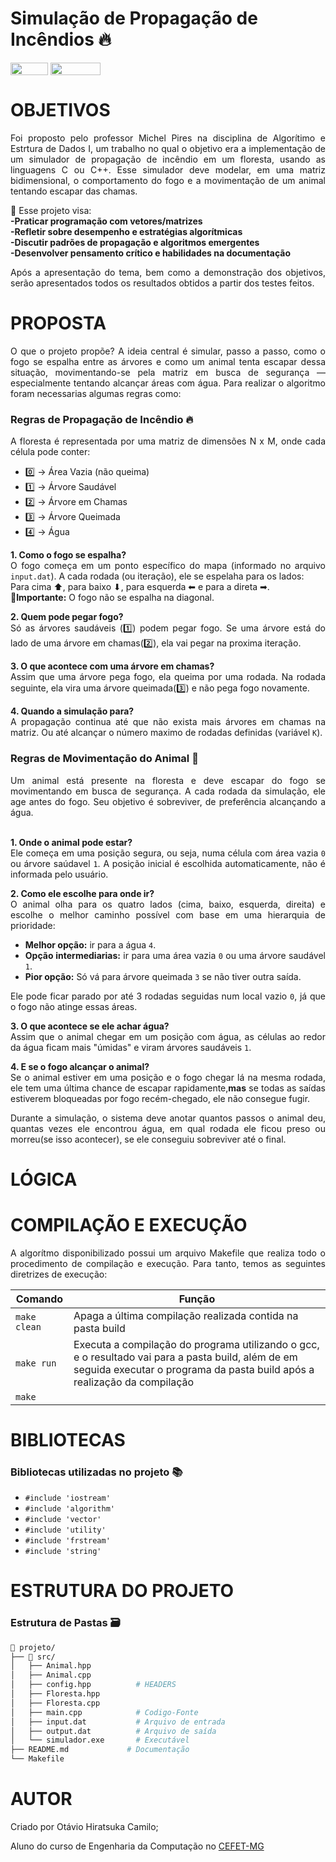 # Simulação de Propagação de Incêndios 🔥

<div style="display: inline-block;">
<img align="center" height="20px" width="60px" src="https://img.shields.io/badge/C%2B%2B-00599C?style=for-the-badge&logo=c%2B%2B&logoColor=white"/> 
<img align="center" height="20px" width="80px" src="https://img.shields.io/badge/Made%20for-VSCode-1f425f.svg"/> 
<a href="https://github.com/otaviohiratsuka">
</a> 
</div>

</hr>

# OBJETIVOS
<div align="justify">
<p>Foi proposto pelo professor Michel Pires na disciplina de Algorítimo e Estrtura de Dados I, um trabalho no qual o objetivo era a implementação de um simulador de propagação de incêndio em um floresta, usando as linguagens C ou C++. Esse simulador deve modelar, em uma matriz bidimensional, o comportamento do fogo e a movimentação de um animal tentando escapar das chamas. </p>

<p>🎯 Esse projeto visa: </br>
<b>-Praticar programação com vetores/matrizes </br></b>
<b>-Refletir sobre desempenho e estratégias algorítmicas </br></b>
<b>-Discutir padrões de propagação e algoritmos emergentes </br></b>
<b>-Desenvolver pensamento crítico e habilidades na documentação </br></b>
</p>
<p>Após a apresentação do tema, bem como a demonstração dos objetivos, serão apresentados todos os resultados obtidos a partir dos testes feitos.</p>

# PROPOSTA

<p>O que o projeto propõe? A ideia central é simular, passo a passo, como o fogo se espalha entre as árvores e como um animal tenta escapar dessa situação, movimentando-se pela matriz em busca de segurança — especialmente tentando alcançar áreas com água. Para realizar o algoritmo foram necessarias algumas regras como:</p>

<h3>Regras de Propagação de Incêndio 🔥</h3>
A floresta é representada por uma matriz de dimensões N x M, onde cada célula pode conter:
<ul>
<li>0️⃣ -> Área Vazia (não queima) </li>
<li>1️⃣ -> Árvore Saudável </li>
<li>2️⃣ -> Árvore em Chamas </li>
<li>3️⃣ -> Árvore Queimada </li>
<li>4️⃣ -> Água</li>
</ul>

<p><b>1. Como o fogo se espalha?</b></br>
O fogo começa em um ponto específico do mapa (informado no arquivo <code>input.dat</code>). A cada rodada (ou iteração), ele se espelaha para os lados: </br>
Para cima ⬆, para baixo ⬇, para esquerda ⬅ e para a direta ➡. </br>
<b>📌Importante:</b> O fogo não se espalha na diagonal.
</p>

<p><b>2. Quem pode pegar fogo?</b></br>
Só as árvores saudáveis (1️⃣) podem pegar fogo. Se uma árvore está do lado de uma árvore em chamas(2️⃣), ela vai pegar na proxima iteração.
</p>

<p><b>3. O que acontece com uma árvore em chamas?</b></br>
Assim que uma árvore pega fogo, ela queima por uma rodada. Na rodada seguinte, ela vira uma árvore queimada(3️⃣) e não pega fogo novamente.
</p>

<p><b>4. Quando a simulação para? </b></br>
A propagação continua até que não exista mais árvores em chamas na matriz. Ou até alcançar o número maximo de rodadas definidas (variável <code>K</code>).
</p>

<h3>Regras de Movimentação do Animal 🦊</h3>
Um animal está presente na floresta e deve escapar do fogo se movimentando em busca de segurança. A cada rodada da simulação, ele age antes do fogo. Seu objetivo é sobreviver, de preferência alcançando a água.</br></br>

<p><b>1. Onde o animal pode estar?</b></br>
Ele começa em uma posição segura, ou seja, numa célula com área vazia <code>0</code> ou árvore saúdavel <code>1</code>. A posição inicial é escolhida automaticamente, não é informada pelo usuário.
</p>

<p><b>2. Como ele escolhe para onde ir?</b></br>
O animal olha para os quatro lados (cima, baixo, esquerda, direita) e escolhe o melhor caminho possível com base em uma hierarquia de prioridade:
<ul>
  <li><b>Melhor opção:</b> ir para a água <code>4</code>.</li>
  <li><b>Opção intermediarias:</b> ir para uma área vazia <code>0</code> ou uma árvore saudável <code>1</code>.</li>
  <li><b>Pior opção:</b> Só vá para árvore queimada <code>3</code> se não tiver outra saída.</li>
</ul>
Ele pode ficar parado por até 3 rodadas seguidas num local vazio <code>0</code>, já que o fogo não atinge essas áreas.
</p>

<p><b>3. O que acontece se ele achar água?</b></br>
Assim que o animal chegar em um posição com água, as células ao redor da água ficam mais "úmidas" e viram árvores saudáveis <code>1</code>.
</p>

<p><b>4. E se o fogo alcançar o animal?</b></br>
Se o animal estiver em uma posição e o fogo chegar lá na mesma rodada, ele tem uma última chance de escapar rapidamente,<b>mas</b> se todas as saídas estiverem bloqueadas por fogo recém-chegado, ele não consegue fugir.
</p>

<p>Durante a simulação, o sistema deve anotar quantos passos o animal deu, quantas vezes ele encontrou água, em qual rodada ele ficou preso ou morreu(se isso acontecer), se ele conseguiu sobreviver até o final.</p>

</hr>

# LÓGICA
</hr>

# COMPILAÇÃO E EXECUÇÃO
</hr>
A algorítmo disponibilizado possui um arquivo Makefile que realiza todo o procedimento de compilação e execução. Para tanto, temos as seguintes diretrizes de execução:

| Comando                |  Função                                                                                           |                     
| -----------------------| ------------------------------------------------------------------------------------------------- |
|  `make clean`          | Apaga a última compilação realizada contida na pasta build                                        |
|  `make run`            | Executa a compilação do programa utilizando o gcc, e o resultado vai para a pasta build, além de em seguida executar o programa da pasta build após a realização da compilação | 
|  `make`                | 



# BIBLIOTECAS
</hr>
<h3>Bibliotecas utilizadas no projeto 📚</h3>
<ul>
  <li><code>#include 'iostream' </code></li>
  <li><code>#include 'algorithm' </code></li>
  <li><code>#include 'vector' </code></li>
  <li><code>#include 'utility' </code></li>
  <li><code>#include 'frstream' </code></li>
  <li><code>#include 'string' </code></li>
</ul>

# ESTRUTURA DO PROJETO
</hr>
<h3>Estrutura de Pastas 🗃️</h3>

```bash
📁 projeto/               
├── 📂 src/              
│   ├── Animal.hpp
│   ├── Animal.cpp
│   ├── config.hpp          # HEADERS
│   ├── Floresta.hpp
│   ├── Floresta.cpp
│   ├── main.cpp            # Codigo-Fonte
│   ├── input.dat           # Arquivo de entrada 
│   ├── output.dat          # Arquivo de saída 
│   └── simulador.exe       # Executável 
├── README.md             # Documentação
└── Makefile
```

# AUTOR
Criado por Otávio Hiratsuka Camilo;

Aluno do curso de Engenharia da Computação no [CEFET-MG](https://www.cefetmg.br)
